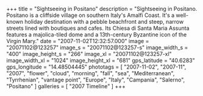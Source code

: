+++
title = "Sightseeing in Positano"
description = "Sightseeing in Positano. Positano is a cliffside village on southern Italy's Amalfi Coast. It's a well-known holiday destination with a pebble beachfront and steep, narrow streets lined with boutiques and cafes. Its Chiesa di Santa Maria Assunta features a majolica-tiled dome and a 13th-century Byzantine icon of the Virgin Mary."
date = "2007-11-02T12:32:57.000"
image = "20071102@123257"
image_s = "20071102@123257-s"
image_width_s = "400"
image_height_s = "266"
image_xl = "20071102@123257-xl"
image_width_xl = "1024"
image_height_xl = "681"
gps_latitude = "40.6283"
gps_longitude = "14.48504445"
phototags = [ "2007-11-02", "2007-11", "2007", "flower", "cloud", "morning", "fall", "sea", "Mediterranean", "Tyrrhenian", "vantage point", "Europe", "Italy", "Campania", "Salerno", "Positano" ]
galleries = [ "2007 Timeline" ]
+++
